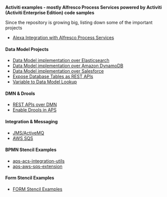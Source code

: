 **Activiti examples - mostly Alfresco Process Services powered by Activiti (Activiti Enterprise Edition) code samples**

Since the repository is growing big, listing down some of the important projects

* [Alexa Integration with Alfresco Process Services](https://github.com/cijujoseph/activiti-examples/tree/master/activiti-alexa-demo)

#### Data Model Projects
* [Data Model implementation over Elasticsearch](https://github.com/cijujoseph/activiti-examples/tree/master/activiti-custom-data-model-sample)
* [Data Model implementation over Amazon DynamoDB](https://github.com/cijujoseph/activiti-examples/tree/master/aps-dynamodb-data-model)
* [Data Model implementation over Salesforce](https://github.com/cijujoseph/activiti-examples/tree/master/aps-salesforce-data-model)
* [Expose Database Tables as REST APIs](https://github.com/cijujoseph/activiti-examples/tree/master/aps-database-datamodel-rest-extension)
* [Variable to Data Model Lookup](https://github.com/cijujoseph/activiti-examples/tree/master/aps-variable-datamodel-mapping-utility)

#### DMN & Drools
* [REST APIs over DMN](https://github.com/cijujoseph/activiti-examples/tree/master/activiti-dmn-extension)
* [Enable Drools in APS](https://github.com/cijujoseph/activiti-examples/tree/master/aps-enable-drools)

#### Integration & Messaging
* [JMS/ActiveMQ](https://github.com/cijujoseph/activiti-examples/tree/master/aps-activemq-extension)
* [AWS SQS](https://github.com/cijujoseph/activiti-examples/tree/master/aps-aws-sqs-extension)

#### BPMN Stencil Examples
* [aps-acs-integration-utils](https://github.com/cijujoseph/activiti-examples/tree/master/aps-acs-integration-utils)
* [aps-aws-sqs-extension](https://github.com/cijujoseph/activiti-examples/tree/master/aps-aws-sqs-extension)

#### Form Stencil Examples
* [FORM Stencil Examples](https://github.com/cijujoseph/activiti-examples/tree/master/stencil-samples)
